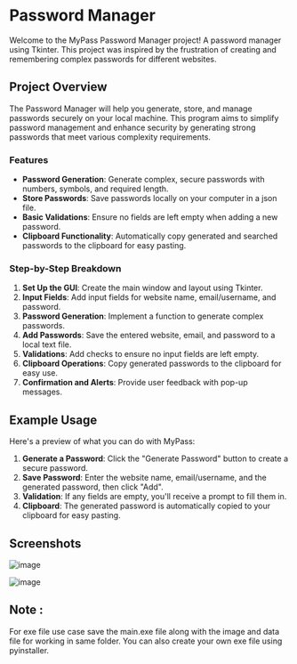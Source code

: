 # Password Manager 

Welcome to the MyPass Password Manager project! A password manager using Tkinter. This project was inspired by the frustration of creating and remembering complex passwords for different websites.

## Project Overview

The Password Manager will help you generate, store, and manage passwords securely on your local machine. This program aims to simplify password management and enhance security by generating strong passwords that meet various complexity requirements.

### Features

- **Password Generation**: Generate complex, secure passwords with numbers, symbols, and required length.
- **Store Passwords**: Save passwords locally on your computer in a json file.
- **Basic Validations**: Ensure no fields are left empty when adding a new password.
- **Clipboard Functionality**: Automatically copy generated and searched passwords to the clipboard for easy pasting.

### Step-by-Step Breakdown

1. **Set Up the GUI**: Create the main window and layout using Tkinter.
2. **Input Fields**: Add input fields for website name, email/username, and password.
3. **Password Generation**: Implement a function to generate complex passwords.
4. **Add Passwords**: Save the entered website, email, and password to a local text file.
5. **Validations**: Add checks to ensure no input fields are left empty.
6. **Clipboard Operations**: Copy generated passwords to the clipboard for easy use.
7. **Confirmation and Alerts**: Provide user feedback with pop-up messages.

## Example Usage

Here's a preview of what you can do with MyPass:

1. **Generate a Password**: Click the "Generate Password" button to create a secure password.
2. **Save Password**: Enter the website name, email/username, and the generated password, then click "Add".
3. **Validation**: If any fields are empty, you'll receive a prompt to fill them in.
4. **Clipboard**: The generated password is automatically copied to your clipboard for easy pasting.

## Screenshots

   ![image](https://github.com/rajan-sc/password-manager/assets/164380069/e4345767-f970-468b-8b8a-b8d58b872ed0)

   ![image](https://github.com/rajan-sc/password-manager/assets/164380069/f56865fa-3188-47b0-ae63-ab435207975a)


   
## Note :
For exe file use case save the main.exe file along with the image and data file for working in same folder. 
You can also create your own exe file using pyinstaller.      
